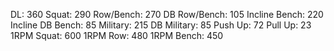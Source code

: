 DL: 360
 Squat: 290
 Row/Bench: 270
 DB Row/Bench: 105
 Incline Bench: 220
 Incline DB Bench: 85
 Military: 215
 DB Military: 85
 Push Up: 72
 Pull Up: 23
 1RPM Squat: 600
 1RPM Row: 480
 1RPM Bench: 450
